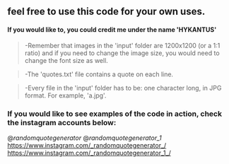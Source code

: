 ## feel free to use this code for your own uses.
#### If you would like to, you could credit me under the name 'HYKANTUS'

> -Remember that images in the 'input' folder are 1200x1200 (or a 1:1 ratio) and if you need to change the image size, you would need to change the font size as well.

> -The 'quotes.txt' file contains a quote on each line.

> -Every file in the 'input' folder has to be: one character long, in JPG format. For example, 'a.jpg'.

### If you would like to see examples of the code in action, check the instagram accounts below:

@_randomquotegenerator_
@_randomquotegenerator_1_
https://www.instagram.com/_randomquotegenerator_/
https://www.instagram.com/_randomquotegenerator_1_/
